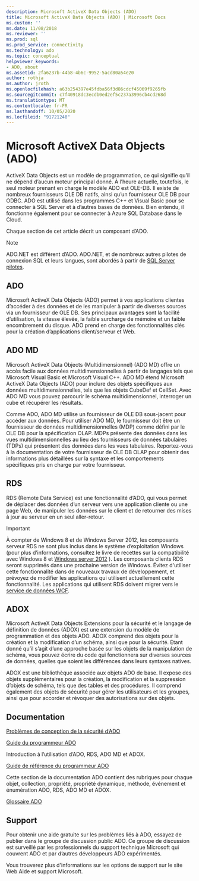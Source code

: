 ```yaml
---
description: Microsoft ActiveX Data Objects (ADO)
title: Microsoft ActiveX Data Objects (ADO) | Microsoft Docs
ms.custom: ''
ms.date: 11/08/2018
ms.reviewer: ''
ms.prod: sql
ms.prod_service: connectivity
ms.technology: ado
ms.topic: conceptual
helpviewer_keywords:
- ADO, about
ms.assetid: 2fa6237b-44b8-4b6c-9952-5acd80a54e20
author: rothja
ms.author: jroth
ms.openlocfilehash: a63b254397e45fdba56f3d86cdcf45069f9265fb
ms.sourcegitcommit: c7f40918dc3ecdb0ed2ef5c237a3996cb4cd268d
ms.translationtype: MT
ms.contentlocale: fr-FR
ms.lasthandoff: 10/05/2020
ms.locfileid: "91721240"
---
```

# <a name="microsoft-activex-data-objects-ado"></a>Microsoft ActiveX Data Objects (ADO)

ActiveX Data Objects est un modèle de programmation, ce qui signifie qu’il ne dépend d’aucun moteur principal donné. À l’heure actuelle, toutefois, le seul moteur prenant en charge le modèle ADO est OLE-DB. Il existe de nombreux fournisseurs OLE DB natifs, ainsi qu’un fournisseur OLE DB pour ODBC. ADO est utilisé dans les programmes C++ et Visual Basic pour se connecter à SQL Server et à d’autres bases de données. Bien entendu, il fonctionne également pour se connecter à Azure SQL Database dans le Cloud.

Chaque section de cet article décrit un composant d’ADO.

> [!NOTE]
> ADO.NET est différent d’ADO. ADO.NET, et de nombreux autres pilotes de connexion SQL et leurs langues, sont abordés à partir de [SQL Server pilotes](../connect/sql-connection-libraries.md).

  
## <a name="ado"></a>ADO  
 Microsoft ActiveX Data Objects (ADO) permet à vos applications clientes d’accéder à des données et de les manipuler à partir de diverses sources via un fournisseur de OLE DB. Ses principaux avantages sont la facilité d’utilisation, la vitesse élevée, la faible surcharge de mémoire et un faible encombrement du disque. ADO prend en charge des fonctionnalités clés pour la création d’applications client/serveur et Web.  
  
## <a name="ado-md"></a>ADO MD  
 Microsoft ActiveX Data Objects (Multidimensionnel) (ADO MD) offre un accès facile aux données multidimensionnelles à partir de langages tels que Microsoft Visual Basic et Microsoft Visual C++. ADO MD étend Microsoft ActiveX Data Objects (ADO) pour inclure des objets spécifiques aux données multidimensionnelles, tels que les objets CubeDef et CellSet. Avec ADO MD vous pouvez parcourir le schéma multidimensionnel, interroger un cube et récupérer les résultats.  
  
 Comme ADO, ADO MD utilise un fournisseur de OLE DB sous-jacent pour accéder aux données. Pour utiliser ADO MD, le fournisseur doit être un fournisseur de données multidimensionnelles (MDP) comme défini par le OLE DB pour la spécification OLAP. MDPs présente des données dans les vues multidimensionnelles au lieu des fournisseurs de données tabulaires (TDPs) qui présentent des données dans les vues tabulaires. Reportez-vous à la documentation de votre fournisseur de OLE DB OLAP pour obtenir des informations plus détaillées sur la syntaxe et les comportements spécifiques pris en charge par votre fournisseur.  
  
## <a name="rds"></a>RDS  
 RDS (Remote Data Service) est une fonctionnalité d’ADO, qui vous permet de déplacer des données d’un serveur vers une application cliente ou une page Web, de manipuler les données sur le client et de retourner des mises à jour au serveur en un seul aller-retour.  
  
> [!IMPORTANT]
>  À compter de Windows 8 et de Windows Server 2012, les composants serveur RDS ne sont plus inclus dans le système d’exploitation Windows (pour plus d’informations, consultez le livre de recettes sur la compatibilité avec Windows 8 et [Windows server 2012](https://www.microsoft.com/download/details.aspx?id=27416) ). Les composants clients RDS seront supprimés dans une prochaine version de Windows. Évitez d'utiliser cette fonctionnalité dans de nouveaux travaux de développement, et prévoyez de modifier les applications qui utilisent actuellement cette fonctionnalité. Les applications qui utilisent RDS doivent migrer vers le  [service de données WCF](/dotnet/framework/wcf/).  
  
## <a name="adox"></a>ADOX  
 Microsoft ActiveX Data Objects Extensions pour la sécurité et le langage de définition de données (ADOX) est une extension du modèle de programmation et des objets ADO. ADOX comprend des objets pour la création et la modification d’un schéma, ainsi que pour la sécurité. Étant donné qu’il s’agit d’une approche basée sur les objets de la manipulation de schéma, vous pouvez écrire du code qui fonctionnera sur diverses sources de données, quelles que soient les différences dans leurs syntaxes natives.  
  
 ADOX est une bibliothèque associée aux objets ADO de base. Il expose des objets supplémentaires pour la création, la modification et la suppression d’objets de schéma, tels que des tables et des procédures. Il comprend également des objets de sécurité pour gérer les utilisateurs et les groupes, ainsi que pour accorder et révoquer des autorisations sur des objets.  
  
## <a name="documentation"></a>Documentation  
 [Problèmes de conception de la sécurité d’ADO](./guide/ado-security-design-issues.md)  
  
 [Guide du programmeur ADO](./guide/ado-programmer-s-guide.md)  
  
 Introduction à l’utilisation d’ADO, RDS, ADO MD et ADOX.  
  
 [Guide de référence du programmeur ADO](./reference/ado-programmer-s-reference.md)  
  
 Cette section de la documentation ADO contient des rubriques pour chaque objet, collection, propriété, propriété dynamique, méthode, événement et énumération ADO, RDS, ADO MD et ADOX.  
  
 [Glossaire ADO](./ado-glossary.md)  
  
## <a name="support"></a>Support  
 Pour obtenir une aide gratuite sur les problèmes liés à ADO, essayez de publier dans le groupe de discussion public ADO. Ce groupe de discussion est surveillé par les professionnels du support technique Microsoft qui couvrent ADO et par d’autres développeurs ADO expérimentés.  
  
 Vous trouverez plus d'informations sur les options de support sur le site Web Aide et support Microsoft.